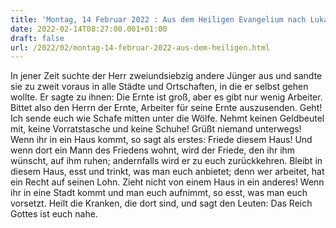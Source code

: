 ```yaml
---
title: 'Montag, 14 Februar 2022 : Aus dem Heiligen Evangelium nach Lukas - Lk 10,1-9.'
date: 2022-02-14T08:27:00.001+01:00
draft: false
url: /2022/02/montag-14-februar-2022-aus-dem-heiligen.html
---
```


In jener Zeit suchte der Herr zweiundsiebzig andere Jünger aus und sandte sie zu zweit voraus in alle Städte und Ortschaften, in die er selbst gehen wollte. Er sagte zu ihnen: Die Ernte ist groß, aber es gibt nur wenig Arbeiter. Bittet also den Herrn der Ernte, Arbeiter für seine Ernte auszusenden. Geht! Ich sende euch wie Schafe mitten unter die Wölfe. Nehmt keinen Geldbeutel mit, keine Vorratstasche und keine Schuhe! Grüßt niemand unterwegs! Wenn ihr in ein Haus kommt, so sagt als erstes: Friede diesem Haus! Und wenn dort ein Mann des Friedens wohnt, wird der Friede, den ihr ihm wünscht, auf ihm ruhen; andernfalls wird er zu euch zurückkehren. Bleibt in diesem Haus, esst und trinkt, was man euch anbietet; denn wer arbeitet, hat ein Recht auf seinen Lohn. Zieht nicht von einem Haus in ein anderes! Wenn ihr in eine Stadt kommt und man euch aufnimmt, so esst, was man euch vorsetzt. Heilt die Kranken, die dort sind, und sagt den Leuten: Das Reich Gottes ist euch nahe.
